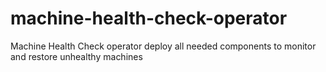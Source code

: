 # machine-health-check-operator
Machine Health Check operator deploy all needed components to monitor and restore unhealthy machines
